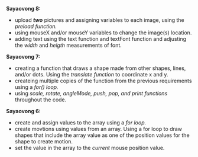 **Sayaovong 8:**
- upload **_two_** pictures and assigning variables to each image, using the _preload function._
- using mouseX and/or mouseY variables to change the image(s) location.
- adding text using the text function and textFont function and adjusting the _width_ and _heigth_ measurements of font.

**Sayaovong 7:**
- creating a function that draws a shape made from other shapes, lines, and/or dots. Using the _translate function_ to coordinate x and y.
- createing multiple copies of the function from the previous requirements using a _for() loop._
- using _scale, rotate, angleMode, push, pop, and print functions_ throughout the code.

**Sayaovong 6:**
- create and assign values to the array using a _for loop._
- create movtions using values from an array. Using a for loop to draw shapes that include the array value as one of the position values for the shape to create motion.
- set the value in the array to the _current_ mouse position value. 
